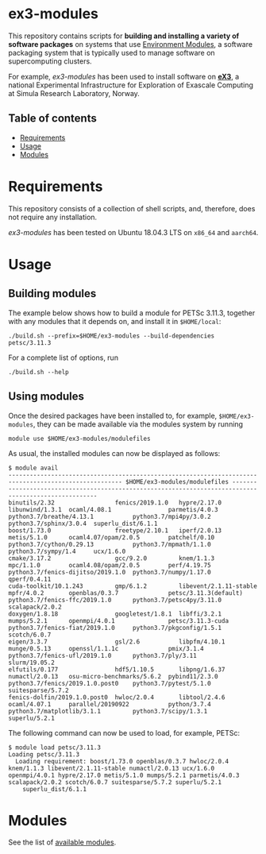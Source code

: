 # ex3-modules
This repository contains scripts for **building and installing a variety of software packages** on systems that use [Environment Modules](http://modules.sourceforge.net/), a software packaging system that is typically used to manage software on supercomputing clusters.

For example, *ex3-modules* has been used to install software on [**eX3**](https://www.ex3.simula.no), a national Experimental Infrastructure for Exploration of Exascale Computing at Simula Research Laboratory, Norway.

Table of contents
-----------------
 * [Requirements](#requirements)
 * [Usage](#usage)
 * [Modules](#modules)

Requirements
============
This repository consists of a collection of shell scripts, and, therefore, does not require any installation.

*ex3-modules* has been tested on Ubuntu 18.04.3 LTS on `x86_64` and `aarch64`.

Usage
=====

Building modules
----------------
The example below shows how to build a module for PETSc 3.11.3, together with any modules that it depends on, and install it in `$HOME/local`:
```
./build.sh --prefix=$HOME/ex3-modules --build-dependencies petsc/3.11.3
```

For a complete list of options, run
```
./build.sh --help
```

Using modules
-------------
Once the desired packages have been installed to, for example, `$HOME/ex3-modules`, they can be made available via the modules system by running
```
module use $HOME/ex3-modules/modulefiles
```
As usual, the installed modules can now be displayed as follows:
```
$ module avail
------------------------------------------------------------------------------------------------------ $HOME/ex3-modules/modulefiles ------------------------------------------------------------------------------------------------------
binutils/2.32                 fenics/2019.1.0   hypre/2.17.0            libunwind/1.3.1  ocaml/4.08.1                parmetis/4.0.3         python3.7/breathe/4.13.1           python3.7/mpi4py/3.0.2     python3.7/sphinx/3.0.4  superlu_dist/6.1.1
boost/1.73.0                  freetype/2.10.1   iperf/2.0.13            metis/5.1.0      ocaml4.07/opam/2.0.5        patchelf/0.10          python3.7/cython/0.29.13           python3.7/mpmath/1.1.0     python3.7/sympy/1.4     ucx/1.6.0
cmake/3.17.2                  gcc/9.2.0         knem/1.1.3              mpc/1.1.0        ocaml4.08/opam/2.0.5        perf/4.19.75           python3.7/fenics-dijitso/2019.1.0  python3.7/numpy/1.17.0     qperf/0.4.11
cuda-toolkit/10.1.243         gmp/6.1.2         libevent/2.1.11-stable  mpfr/4.0.2       openblas/0.3.7              petsc/3.11.3(default)  python3.7/fenics-ffc/2019.1.0      python3.7/petsc4py/3.11.0  scalapack/2.0.2
doxygen/1.8.18                googletest/1.8.1  libffi/3.2.1            mumps/5.2.1      openmpi/4.0.1               petsc/3.11.3-cuda      python3.7/fenics-fiat/2019.1.0     python3.7/pkgconfig/1.5.1  scotch/6.0.7
eigen/3.3.7                   gsl/2.6           libpfm/4.10.1           munge/0.5.13     openssl/1.1.1c              pmix/3.1.4             python3.7/fenics-ufl/2019.1.0      python3.7/ply/3.11         slurm/19.05.2
elfutils/0.177                hdf5/1.10.5       libpng/1.6.37           numactl/2.0.13   osu-micro-benchmarks/5.6.2  pybind11/2.3.0         python3.7/fenics/2019.1.0.post0    python3.7/pytest/5.1.0     suitesparse/5.7.2
fenics-dolfin/2019.1.0.post0  hwloc/2.0.4       libtool/2.4.6           ocaml/4.07.1     parallel/20190922           python/3.7.4           python3.7/matplotlib/3.1.1         python3.7/scipy/1.3.1      superlu/5.2.1
```
The following command can now be used to load, for example, PETSc:
```
$ module load petsc/3.11.3
Loading petsc/3.11.3
  Loading requirement: boost/1.73.0 openblas/0.3.7 hwloc/2.0.4 knem/1.1.3 libevent/2.1.11-stable numactl/2.0.13 ucx/1.6.0 openmpi/4.0.1 hypre/2.17.0 metis/5.1.0 mumps/5.2.1 parmetis/4.0.3 scalapack/2.0.2 scotch/6.0.7 suitesparse/5.7.2 superlu/5.2.1
    superlu_dist/6.1.1
```

Modules
=======
See the list of [available modules](docs/modules.md).
